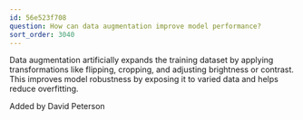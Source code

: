 ```yaml
---
id: 56e523f708
question: How can data augmentation improve model performance?
sort_order: 3040
---
```


Data augmentation artificially expands the training dataset by applying transformations like flipping, cropping, and adjusting brightness or contrast. This improves model robustness by exposing it to varied data and helps reduce overfitting.

Added by David Peterson

